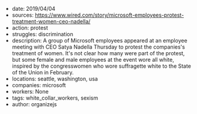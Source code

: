 - date: 2019/04/04
- sources: https://www.wired.com/story/microsoft-employees-protest-treatment-women-ceo-nadella/
- action: protest
- struggles: discrimination
- description: A group of Microsoft employees appeared at an employee meeting with CEO Satya Nadella Thursday to protest the companies's treatment of women. It's not clear how many were part of the protest, but some female and male employees at the event wore all white, inspired by the congresswomen who wore suffragette white to the State of the Union in February.
- locations: seattle, washington, usa
- companies: microsoft
- workers: None
- tags: white_collar_workers, sexism
- author: organizejs
